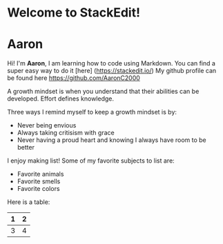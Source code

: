 # Welcome to StackEdit!

# Aaron 

Hi! I'm **Aaron**, I am learning how to code using Markdown. You can find a super easy way to do it [here] (https://stackedit.io/) My github profile can be found here https://github.com/AaronC2000

 A growth mindset is when you understand that their abilities can be developed. Effort defines knowledge.

Three ways I remind myself to keep a growth mindset is by:

 - Never being envious
 - Always taking critisism with grace
 - Never having a proud heart and knowing I always have room to be better

I enjoy making list! Some of my favorite subjects to list are:

 - Favorite animals
 - Favorite smells
 - Favorite colors

Here is a table: 

| 1 | 2 |
|--|--|
| 3 |4  | 
